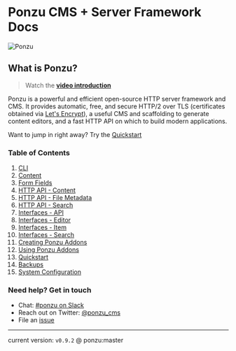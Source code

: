 # Ponzu CMS + Server Framework Docs

![Ponzu](/images/ponzu-banner.png)

## What is Ponzu?

> Watch the [**video introduction**](https://www.youtube.com/watch?v=T_1ncPoLgrg)

Ponzu is a powerful and efficient open-source HTTP server framework and CMS. It 
provides automatic, free, and secure HTTP/2 over TLS (certificates obtained via 
[Let's Encrypt](https://letsencrypt.org)), a useful CMS and scaffolding to generate 
content editors, and a fast HTTP API on which to build modern applications.

Want to jump in right away? Try the [Quickstart](/Quickstart/Overview)

### Table of Contents

1. [CLI](/CLI/General-Usage/)
2. [Content](/Content/An-Overview)
3. [Form Fields](/Form-Fields/HTML-Inputs)
4. [HTTP API - Content](/HTTP-APIs/Content)
5. [HTTP API - File Metadata](/HTTP-APIs/File-Metadata)
6. [HTTP API - Search](/HTTP-APIs/Search)
7. [Interfaces - API](/Interfaces/API)
8. [Interfaces - Editor](/Interfaces/Editor)
9. [Interfaces - Item](/Interfaces/Item)
10. [Interfaces - Search](/Interfaces/Search)
11. [Creating Ponzu Addons](/Ponzu-Addons/Creating-Addons)
12. [Using Ponzu Addons](/Ponzu-Addons/Using-Addons)
13. [Quickstart](/Quickstart/Overview)
14. [Backups](/Running-Backups/Backups)
15. [System Configuration](/System-Configuration/Settings)


### Need help? Get in touch
- Chat: [#ponzu on Slack](https://gophers.slack.com/messages/C3TBV356D)
- Reach out on Twitter: [@ponzu_cms](https://twitter.com/ponzu_cms)
- File an [issue](https://github.com/ponzu-cms/ponzu/issues)

---
current version: `v0.9.2` @ ponzu:master
